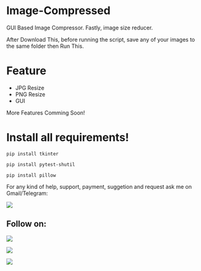 # Image-Compressed
GUI Based Image Compressor. Fastly, image size reducer.

After Download This, before running the script, save any of your images to the same folder then Run This.

# Feature
- JPG Resize
- PNG Resize
- GUI

More Features Comming Soon!

# Install all requirements!

`pip install tkinter`

`pip install pytest-shutil`

`pip install pillow`

For any kind of help, support, payment, suggetion and request ask me on Gmail/Telegram:

<a href="https://t.me/linux_repo"><img src="https://img.shields.io/badge/Telegram-Group%20Telegram%20Join-blue.svg?logo=telegram"></a>

## Follow on:
<p align="left">
<a href="https://github.com/palahsu"><img src="https://img.shields.io/badge/GitHub-Follow%20on%20GitHub-inactive.svg?logo=github"></a>
</p><p align="left">
<a href="https://www.facebook.com/aduri.knox01/"><img src="https://img.shields.io/badge/Facebook-Follow%20on%20Facebook-blue.svg?logo=facebook"></a>
</p><p align="left">
<a href="https://t.me/AD0000000"><img src="https://img.shields.io/badge/Telegram-Contact%20Telegram%20Profile-blue.svg?logo=telegram"></a>
</p><p align="left"> 
